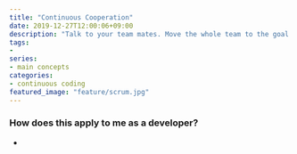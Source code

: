 ```yaml
---
title: "Continuous Cooperation"
date: 2019-12-27T12:00:06+09:00
description: "Talk to your team mates. Move the whole team to the goal together. That means everybody, not just other developers."
tags:
-
series:
- main concepts
categories:
- continuous coding
featured_image: "feature/scrum.jpg"
---
```



### How does this apply to me as a developer?

- 